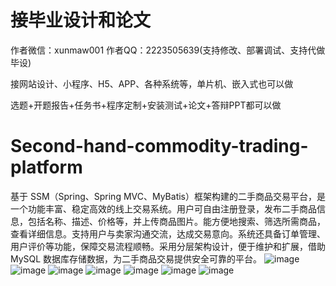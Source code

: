 # 接毕业设计和论文
作者微信：xunmaw001  作者QQ：2223505639(支持修改、部署调试、支持代做毕设)

接网站设计、小程序、H5、APP、各种系统等，单片机、嵌入式也可以做

选题+开题报告+任务书+程序定制+安装测试+论文+答辩PPT都可以做
# Second-hand-commodity-trading-platform
基于 SSM（Spring、Spring MVC、MyBatis）框架构建的二手商品交易平台，是一个功能丰富、稳定高效的线上交易系统。用户可自由注册登录，发布二手商品信息，包括名称、描述、价格等，并上传商品图片。能方便地搜索、筛选所需商品，查看详细信息。支持用户与卖家沟通交流，达成交易意向。系统还具备订单管理、用户评价等功能，保障交易流程顺畅。采用分层架构设计，便于维护和扩展，借助 MySQL 数据库存储数据，为二手商品交易提供安全可靠的平台。 
![image](https://github.com/user-attachments/assets/ce53fba4-375a-4a9c-ac60-4a27d941f08c)
![image](https://github.com/user-attachments/assets/a70f6480-bad2-4742-aa47-3f86308cf9ef)
![image](https://github.com/user-attachments/assets/18aad839-8992-4f32-864a-f50197e9d240)
![image](https://github.com/user-attachments/assets/60e72814-ee54-422a-a27d-ecdc0effc838)
![image](https://github.com/user-attachments/assets/46fd6cbf-da27-4658-b416-a23714e5be63)
![image](https://github.com/user-attachments/assets/4ffd6083-179b-4e43-acb7-5f3b29483007)
![image](https://github.com/user-attachments/assets/4afa61b3-9ebb-4624-b18c-6d4c894c5795)

